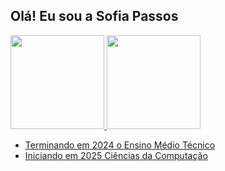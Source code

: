 ## Olá! Eu sou a Sofia Passos


<div>
  <a href="https://github.com/sofiaparreira/">
    <img height="150em" src="https://github-readme-stats.vercel.app/api?username=sofiaparreira&show_icons=true&include_all_commits=true&count_private=true"/>
    <img height="150em" src="https://github-readme-stats.vercel.app/api/top-langs/?username=sofiaparreira&layout=compact&langs_count=6"/>
</div>


- Terminando em 2024 o Ensino Médio Técnico
- Iniciando em 2025 Ciências da Computação

